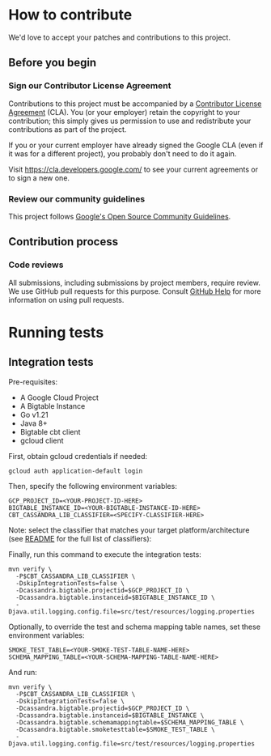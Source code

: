 # How to contribute

We'd love to accept your patches and contributions to this project.

## Before you begin

### Sign our Contributor License Agreement

Contributions to this project must be accompanied by a
[Contributor License Agreement](https://cla.developers.google.com/about) (CLA).
You (or your employer) retain the copyright to your contribution; this simply
gives us permission to use and redistribute your contributions as part of the
project.

If you or your current employer have already signed the Google CLA (even if it
was for a different project), you probably don't need to do it again.

Visit <https://cla.developers.google.com/> to see your current agreements or to
sign a new one.

### Review our community guidelines

This project follows
[Google's Open Source Community Guidelines](https://opensource.google/conduct/).

## Contribution process

### Code reviews

All submissions, including submissions by project members, require review. We
use GitHub pull requests for this purpose. Consult
[GitHub Help](https://help.github.com/articles/about-pull-requests/) for more
information on using pull requests.

# Running tests

## Integration tests

Pre-requisites:
- A Google Cloud Project
- A Bigtable Instance
- Go v1.21
- Java 8+
- Bigtable cbt client
- gcloud client

First, obtain gcloud credentials if needed:

```shell
gcloud auth application-default login
```

Then, specify the following environment variables:

```shell
GCP_PROJECT_ID=<YOUR-PROJECT-ID-HERE>
BIGTABLE_INSTANCE_ID=<YOUR-BIGTABLE-INSTANCE-ID-HERE>
CBT_CASSANDRA_LIB_CLASSIFIER=<SPECIFY-CLASSIFIER-HERE>
```

Note: select the classifier that matches your target platform/architecture (see [README](README.md#classifiers) for the full list of classifiers):

Finally, run this command to execute the integration tests:

```shell
mvn verify \
  -P$CBT_CASSANDRA_LIB_CLASSIFIER \
  -DskipIntegrationTests=false \
  -Dcassandra.bigtable.projectid=$GCP_PROJECT_ID \
  -Dcassandra.bigtable.instanceid=$BIGTABLE_INSTANCE_ID \
  -Djava.util.logging.config.file=src/test/resources/logging.properties
```

Optionally, to override the test and schema mapping table names, set these environment variables:

```shell
SMOKE_TEST_TABLE=<YOUR-SMOKE-TEST-TABLE-NAME-HERE>
SCHEMA_MAPPING_TABLE=<YOUR-SCHEMA-MAPPING-TABLE-NAME-HERE>
```

And run:

```shell
mvn verify \
  -P$CBT_CASSANDRA_LIB_CLASSIFIER \
  -DskipIntegrationTests=false \
  -Dcassandra.bigtable.projectid=$GCP_PROJECT_ID \
  -Dcassandra.bigtable.instanceid=$BIGTABLE_INSTANCE \
  -Dcassandra.bigtable.schemamappingtable=$SCHEMA_MAPPING_TABLE \
  -Dcassandra.bigtable.smoketesttable=$SMOKE_TEST_TABLE \
  -Djava.util.logging.config.file=src/test/resources/logging.properties
```
